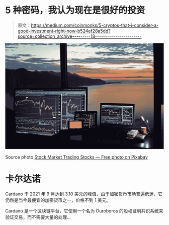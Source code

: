 # 5 种密码，我认为现在是很好的投资

> 原文：<https://medium.com/coinmonks/5-cryptos-that-i-consider-a-good-investment-right-now-b524ef28a5dd?source=collection_archive---------18----------------------->

![](img/b059afe50bb2f72110c4229eaad687d5.png)

Source photo [Stock Market Trading Stocks — Free photo on Pixabay](https://pixabay.com/photos/stock-market-trading-stocks-6531146/)

# 卡尔达诺

Cardano 于 2021 年 9 月达到 3.10 美元的峰值，由于加密货币市场普遍低迷，它仍然是当今最便宜的加密货币之一，价格不到 1 美元。

Cardano 是一个区块链平台，它使用一个名为 Ouroboros 的股权证明共识系统来验证交易，而不需要大量的处理…